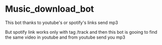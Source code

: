 # Music_download_bot
This bot thanks to youtube's or spotify's links send mp3

But spotify link works only with tag /track and then this bot is gooing to find the same video in youtube and from youtube send you mp3 
